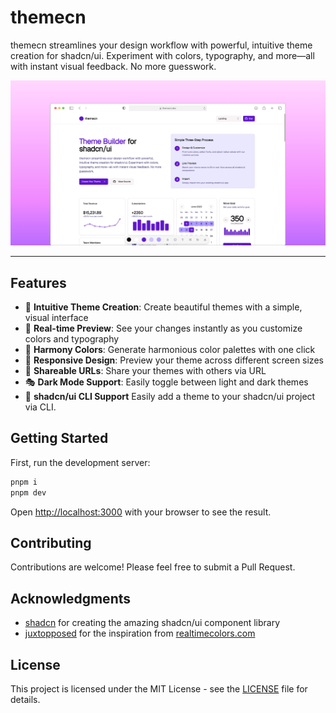 # themecn

themecn streamlines your design workflow with powerful, intuitive theme creation for shadcn/ui. Experiment with colors, typography, and more—all with instant visual feedback. No more guesswork.

![ThemeCN Logo](/public/og.png)

---

## Features

- 🎨 **Intuitive Theme Creation**: Create beautiful themes with a simple, visual interface
- 🎯 **Real-time Preview**: See your changes instantly as you customize colors and typography
- 🔄 **Harmony Colors**: Generate harmonious color palettes with one click
- 📱 **Responsive Design**: Preview your theme across different screen sizes
- 🔗 **Shareable URLs**: Share your themes with others via URL
- 🎭 **Dark Mode Support**: Easily toggle between light and dark themes
- 🚀 **shadcn/ui CLI Support** Easily add a theme to your shadcn/ui project via CLI.

## Getting Started

First, run the development server:

```bash
pnpm i
pnpm dev
```

Open [http://localhost:3000](http://localhost:3000) with your browser to see the result.

## Contributing

Contributions are welcome! Please feel free to submit a Pull Request.

## Acknowledgments

- [shadcn](https://x.com/shadcn) for creating the amazing shadcn/ui component library
- [juxtopposed](https://x.com/juxtopposed) for the inspiration from [realtimecolors.com](https://realtimecolors.com)

## License

This project is licensed under the MIT License - see the [LICENSE](LICENSE) file for details.
